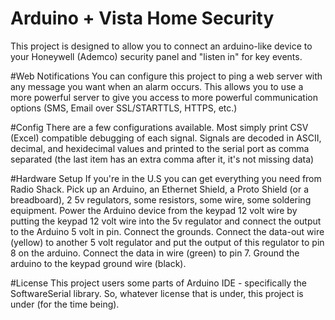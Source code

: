 # Arduino + Vista Home Security
This project is designed to allow you to connect an arduino-like device to your Honeywell (Ademco) security panel and "listen in" for key events.

#Web Notifications
You can configure this project to ping a web server with any message you want when an alarm occurs.  This allows you to use a more powerful server to give you access to more powerful communication options (SMS, Email over SSL/STARTTLS, HTTPS, etc.)

#Config
There are a few configurations available.  Most simply print CSV (Excel) compatible debugging of each signal.  Signals are decoded in ASCII, decimal, and hexidecimal values and printed to the serial port as comma separated (the last item has an extra comma after it, it's not missing data)

#Hardware Setup
If you're in the U.S you can get everything you need from Radio Shack.  Pick up an Arduino, an Ethernet Shield, a Proto Shield (or a breadboard), 2 5v regulators, some resistors, some wire, some soldering equipment.  Power the Arduino device from the keypad 12 volt wire by putting the keypad 12 volt wire into the 5v regulator and connect the output to the Arduino 5 volt in pin.  Connect the grounds.  Connect the data-out wire (yellow) to another 5 volt regulator and put the output of this regulator to pin 8 on the arduino.  Connect the data in wire (green) to pin 7.  Ground the arduino to the keypad ground wire (black).

#License
This project users some parts of Arduino IDE - specifically the SoftwareSerial library.  So, whatever license that is under, this project is under (for the time being).
